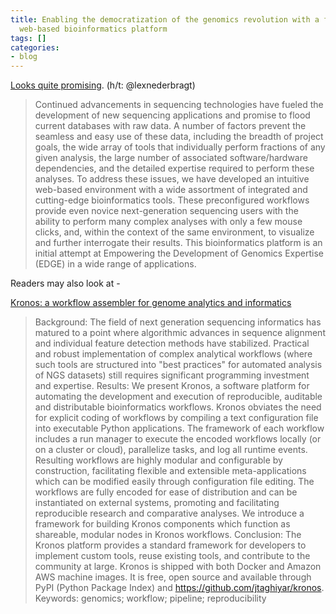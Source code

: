 ```yaml
---
title: Enabling the democratization of the genomics revolution with a fully integrated
  web-based bioinformatics platform
tags: []
categories:
- blog
---
```

[Looks quite
promising](http://biorxiv.org/content/early/2016/02/21/040477?rss=1). (h/t:
@lexnederbragt)
<!--more-->

> Continued advancements in sequencing technologies have fueled the
development of new sequencing applications and promise to flood current
databases with raw data. A number of factors prevent the seamless and easy use
of these data, including the breadth of project goals, the wide array of tools
that individually perform fractions of any given analysis, the large number of
associated software/hardware dependencies, and the detailed expertise required
to perform these analyses. To address these issues, we have developed an
intuitive web-based environment with a wide assortment of integrated and
cutting-edge bioinformatics tools. These preconfigured workflows provide even
novice next-generation sequencing users with the ability to perform many
complex analyses with only a few mouse clicks, and, within the context of the
same environment, to visualize and further interrogate their results. This
bioinformatics platform is an initial attempt at Empowering the Development of
Genomics Expertise (EDGE) in a wide range of applications.

Readers may also look at -

[Kronos: a workflow assembler for genome analytics and
informatics](http://biorxiv.org/content/early/2016/02/19/040352?rss=1)

> Background: The field of next generation sequencing informatics has matured
to a point where algorithmic advances in sequence alignment and individual
feature detection methods have stabilized. Practical and robust implementation
of complex analytical workflows (where such tools are structured into "best
practices" for automated analysis of NGS datasets) still requires significant
programming investment and expertise. Results: We present Kronos, a software
platform for automating the development and execution of reproducible,
auditable and distributable bioinformatics workflows. Kronos obviates the need
for explicit coding of workflows by compiling a text configuration file into
executable Python applications. The framework of each workflow includes a run
manager to execute the encoded workflows locally (or on a cluster or cloud),
parallelize tasks, and log all runtime events. Resulting workflows are highly
modular and configurable by construction, facilitating flexible and extensible
meta-applications which can be modified easily through configuration file
editing. The workflows are fully encoded for ease of distribution and can be
instantiated on external systems, promoting and facilitating reproducible
research and comparative analyses. We introduce a framework for building
Kronos components which function as shareable, modular nodes in Kronos
workflows. Conclusion: The Kronos platform provides a standard framework for
developers to implement custom tools, reuse existing tools, and contribute to
the community at large. Kronos is shipped with both Docker and Amazon AWS
machine images. It is free, open source and available through PyPI (Python
Package Index) and https://github.com/jtaghiyar/kronos. Keywords: genomics;
workflow; pipeline; reproducibility

